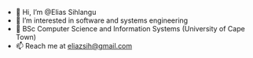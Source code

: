- 👋 Hi, I’m @Elias Sihlangu 
- 👀 I’m interested in software and systems engineering 
- 🌱 BSc Computer Science and Information Systems (University of Cape Town)
- 📫 Reach me at eliazsih@gmail.com


